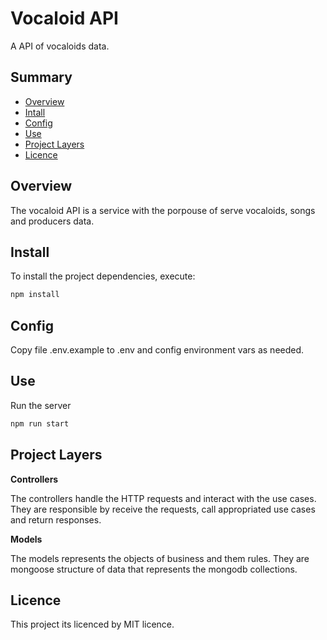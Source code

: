 # Vocaloid API
A API of vocaloids data.

## Summary

- [Overview](#overview)
- [Intall](#install)
- [Config](#config)
- [Use](#use)
- [Project Layers](#project-layers)
- [Licence](#licence)

## Overview

The vocaloid API is a service with the porpouse of serve vocaloids, songs and producers data.

## Install

To install the project dependencies, execute:

```bash
npm install
```

## Config

Copy file .env.example to .env and config environment vars as needed.

## Use

Run the server

```bash
npm run start
```

## Project Layers

**Controllers**

The controllers handle the HTTP requests and interact with the use cases. They are responsible by receive the requests, call appropriated use cases and return responses.

**Models**

The models represents the objects of business and them rules. They are mongoose structure of data that represents the mongodb collections.

## Licence

This project its licenced by MIT licence.
